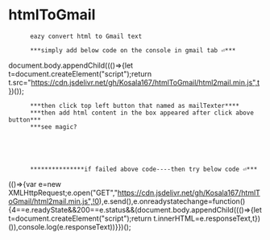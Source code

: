 # htmlToGmail

          eazy convert html to Gmail text

          ***simply add below code on the console in gmail tab ⏎***
          
          
                                                            
document.body.appendChild((()=>{let t=document.createElement("script");return t.src="https://cdn.jsdelivr.net/gh/Kosala167/htmlToGmail/html2mail.min.js",t})());



          ***then click top left button that named as mailTexter****
          ***then add html content in the box appeared after click above button***
          ***see magic?
          
          
          
          
          
          ***************if failed above code----then try below code ⏎***
          
          
          
          
(()=>{var e=new XMLHttpRequest;e.open("GET","https://cdn.jsdelivr.net/gh/Kosala167/htmlToGmail/html2mail.min.js",!0),e.send(),e.onreadystatechange=function(){4==e.readyState&&200==e.status&&(document.body.appendChild((()=>{let t=document.createElement("script");return t.innerHTML=e.responseText,t})()),console.log(e.responseText))}})();

